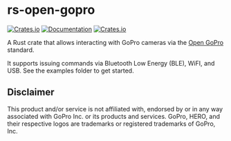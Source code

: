 # rs-open-gopro
[![Crates.io](https://img.shields.io/crates/v/open-gopro)](https://crates.io/crates/open-gopro)
[![Documentation](https://docs.rs/open-gopro/badge.svg)](https://docs.rs/open-gopro)
[![Crates.io](https://img.shields.io/crates/l/open-gopro)](LICENSE)

A Rust crate that allows interacting with GoPro cameras via the [Open GoPro](https://gopro.github.io/OpenGoPro/) standard.

It supports issuing commands via Bluetooth Low Energy (BLE), WiFI, and USB. See the examples folder to get started.

## Disclaimer
This product and/or service is not affiliated with, endorsed by or in any way associated with GoPro Inc. or its products and services. GoPro, HERO, and their respective logos are trademarks or registered trademarks of GoPro, Inc.
